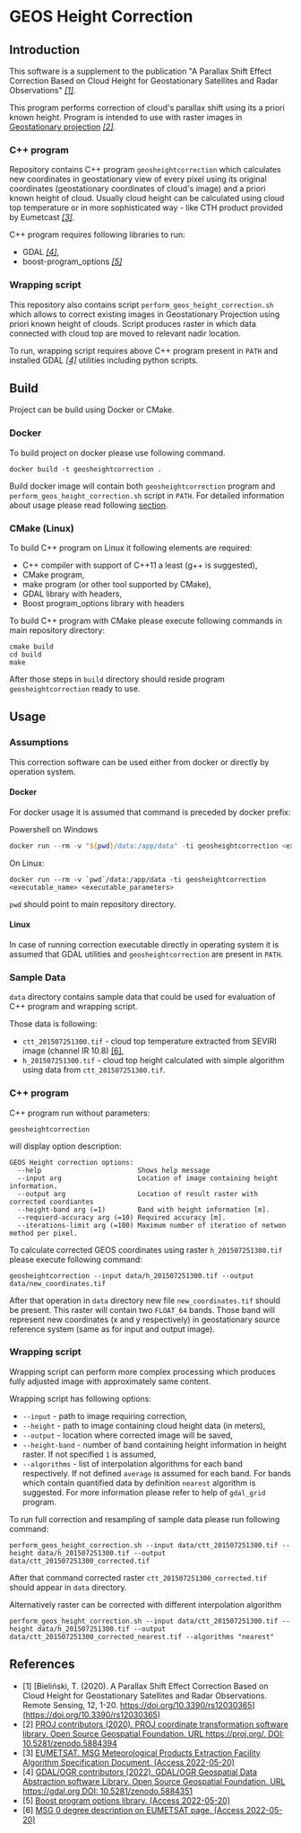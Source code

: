 # GEOS Height Correction

## Introduction

This software is a supplement to the publication "A Parallax Shift Effect Correction Based on Cloud Height for Geostationary Satellites and Radar Observations" *[[1]](#references)*.

This program performs correction of cloud's parallax shift using its a priori known height. Program is intended to use with raster images in [Geostationary projection](https://proj.org/operations/projections/geos.html) *[[2]](#references)*.

### C++ program

Repository contains C++ program `geosheightcorrection` which calculates new coordinates  in geostationary view of every pixel using its original coordinates (geostationary coordinates of cloud's image) and a priori known height of cloud. Usually cloud height can be calculated using cloud top temperature or in more sophisticated way - like CTH product provided by Eumetcast *[[3]](#references)*.

C++ program requires following libraries to run:
* GDAL *[[4]](#references)*,
* boost-program_options *[[5]](#references)*

### Wrapping script

This repository also contains script `perform_geos_height_correction.sh` which allows to correct existing images in Geostationary Projection using priori known height of clouds. Script produces raster in which data connected with cloud top are moved to relevant nadir location.

To run, wrapping script requires above C++ program present in `PATH` and installed GDAL *[[4]](#references)* utilities including python scripts.

## Build

Project can be build using Docker or CMake.

### Docker

To build project on docker please use following command.

```shell
docker build -t geosheightcorrection .
```

Build docker image will contain both `geosheightcorrection` program and `perform_geos_height_correction.sh` script in `PATH`. For detailed information about usage please read following [section](#usage).

### CMake (Linux)

To build C++ program on Linux it following elements are required:
* C++ compiler with support of C++11 a least (g++ is suggested),
* CMake program,
* make program (or other tool supported by CMake),
* GDAL library with headers,
* Boost program_options library with headers

To build C++ program with CMake please execute following commands in main repository directory:

```shell
cmake build
cd build
make
```

After those steps in `build` directory should reside program `geosheightcorrection` ready to use.

## Usage

### Assumptions

This correction software can be used either from docker or directly by operation system.

#### Docker

For docker usage it is assumed that command is preceded by docker prefix:

Powershell on Windows

```powershell
docker run --rm -v "${pwd}/data:/app/data" -ti geosheightcorrection <executable_name> <executable_parameters>
```

On Linux:

```shell
docker run --rm -v `pwd`/data:/app/data -ti geosheightcorrection <executable_name> <executable_parameters>
```

`pwd` should point to main repository directory.

#### Linux

In case of running correction executable directly in operating system it is assumed that GDAL utilities and `geosheightcorrection` are present in `PATH`.

### Sample Data

`data` directory contains sample data that could be used for evaluation of C++ program and wrapping script.

Those data is following:
* `ctt_201507251300.tif` - cloud top temperature extracted from SEVIRI image (channel IR 10.8) [[6]](#references),
* `h_201507251300.tif` - cloud top height calculated with simple algorithm using data from `ctt_201507251300.tif`.

### C++ program

C++ program run without parameters:

```shell
geosheightcorrection
```

will display option description:

```text
GEOS Height correction options:
  --help                        Shows help message
  --input arg                   Location of image containing height information.                     
  --output arg                  Location of result raster with corrected coordiantes
  --height-band arg (=1)        Band with height information [m]. 
  --requierd-accuracy arg (=10) Required accuracy [m].
  --iterations-limit arg (=100) Maximum number of iteration of netwon method per pixel.
```

To calculate corrected GEOS coordinates using raster `h_201507251300.tif` please execute following command:

```shell
geosheightcorrection --input data/h_201507251300.tif --output data/new_coordinates.tif
```

After that operation in `data` directory new file `new_coordinates.tif` should be present. This raster will contain two `FLOAT_64` bands. Those band will represent new coordinates (x and y respectively) in geostationary source reference system (same as for input and output image).

### Wrapping script

Wrapping script can perform more complex processing which produces fully adjusted image with approximately same content.

Wrapping script has following options:
* `--input` - path to image requiring correction,
* `--height` - path to image containing cloud height data (in meters),
* `--output` - location where corrected image will be saved,
* `--height-band` - number of band containing height information in height raster. If not specified `1` is assumed,
* `--algorithms` - list of interpolation algorithms for each band respectively. If not defined `average` is assumed for each band. For bands which contain quantified data by definition `nearest` algorithm is suggested. For more information please refer to help of `gdal_grid` program.

To run full correction and resampling of sample data please run following command:

```shell
perform_geos_height_correction.sh --input data/ctt_201507251300.tif --height data/h_201507251300.tif --output data/ctt_201507251300_corrected.tif 
```

After that command corrected raster `ctt_201507251300_corrected.tif` should appear in `data` directory.

Alternatively raster can be corrected with different interpolation algorithm

```shell
perform_geos_height_correction.sh --input data/ctt_201507251300.tif --height data/h_201507251300.tif --output data/ctt_201507251300_corrected_nearest.tif --algorithms "nearest"
```

## References

* [1] [Bieliński, T. (2020). A Parallax Shift Effect Correction Based on Cloud Height for Geostationary Satellites and Radar Observations. Remote Sensing, 12, 1-20. https://doi.org/10.3390/rs12030365](https://doi.org/10.3390/rs12030365)
* [2] [PROJ contributors (2020). PROJ coordinate transformation software library. Open Source Geospatial Foundation. URL https://proj.org/. DOI: 10.5281/zenodo.5884394](https://proj.org/)
* [3] [EUMETSAT. MSG Meteorological Products Extraction Facility
Algorithm Specification Document. (Access 2022-05-20)](https://www.eumetsat.int/media/38993)
* [4] [GDAL/OGR contributors (2022). GDAL/OGR Geospatial Data Abstraction software Library. Open Source Geospatial Foundation. URL https://gdal.org DOI: 10.5281/zenodo.5884351](https://gdal.org)
* [5] [Boost program options library. (Access 2022-05-20)](https://www.boost.org/doc/libs/1_79_0/doc/html/program_options.html)
* [6] [MSG 0 degree description on EUMETSAT page. (Access 2022-05-20)](https://eumetview.eumetsat.int/static-images/MSG/)
